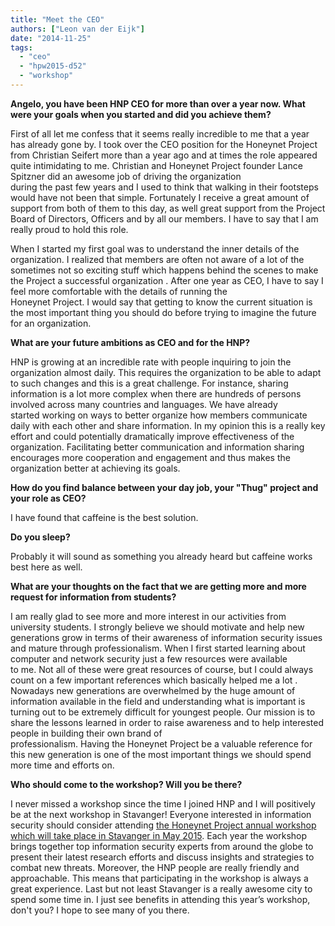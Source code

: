 ```yaml
---
title: "Meet the CEO"
authors: ["Leon van der Eijk"]
date: "2014-11-25"
tags: 
  - "ceo"
  - "hpw2015-d52"
  - "workshop"
---
```


**Angelo, you have been HNP CEO for more than over a year now. What were your goals when you started and did you achieve them?**  
  
First of all let me confess that it seems really incredible to me that a year has already gone by. I took over the CEO position for the Honeynet Project from Christian Seifert more than a year ago and at times the role appeared quite intimidating to me. Christian and Honeynet Project founder Lance Spitzner did an awesome job of driving the organization  
during the past few years and I used to think that walking in their footsteps would have not been that simple. Fortunately I receive a great amount of support from both of them to this day, as well great support from the Project Board of Directors, Officers and by all our members. I have to say that I am really proud to hold this role.  
  
When I started my first goal was to understand the inner details of the organization. I realized that members are often not aware of a lot of the sometimes not so exciting stuff which happens behind the scenes to make the Project a successful organization . After one year as CEO, I have to say I feel more comfortable with the details of running the  
Honeynet Project. I would say that getting to know the current situation is the most important thing you should do before trying to imagine the future for an organization.  
  
**What are your future ambitions as CEO and for the HNP?**  
  
HNP is growing at an incredible rate with people inquiring to join the organization almost daily. This requires the organization to be able to adapt to such changes and this is a great challenge. For instance, sharing information is a lot more complex when there are hundreds of persons involved across many countries and languages. We have already  
started working on ways to better organize how members communicate daily with each other and share information. In my opinion this is a really key effort and could potentially dramatically improve effectiveness of the organization. Facilitating better communication and information sharing encourages more cooperation and engagement and thus makes the organization better at achieving its goals.  
  
**How do you find balance between your day job, your "Thug" project and your role as CEO?**  
  
I have found that caffeine is the best solution.  
  
**Do you sleep?**  
  
Probably it will sound as something you already heard but caffeine works best here as well.  
  
**What are your thoughts on the fact that we are getting more and more request for information from students?**  
  
I am really glad to see more and more interest in our activities from university students. I strongly believe we should motivate and help new generations grow in terms of their awareness of information security issues and mature through professionalism. When I first started learning about computer and network security just a few resources were available  
to me. Not all of these were great resources of course, but I could always count on a few important references which basically helped me a lot . Nowadays new generations are overwhelmed by the huge amount of information available in the field and understanding what is important is turning out to be extremely difficult for youngest people. Our mission is to share the lessons learned in order to raise awareness and to help interested people in building their own brand of  
professionalism. Having the Honeynet Project be a valuable reference for this new generation is one of the most important things we should spend more time and efforts on.  
  
**Who should come to the workshop? Will you be there?**  
  
I never missed a workshop since the time I joined HNP and I will positively be at the next workshop in Stavanger! Everyone interested in information security should consider attending [the Honeynet Project annual workshop which will take place in Stavanger in May 2015](http://stavanger2015.honeynet.org/). Each year the workshop brings together top information security experts from around the globe to present their latest research efforts and discuss insights and strategies to combat new threats. Moreover, the HNP people are really friendly and approachable. This means that participating in the workshop is always a great experience. Last but not least Stavanger is a really awesome city to spend some time in. I just see benefits in attending this year’s workshop, don't you? I hope to see many of you there.
